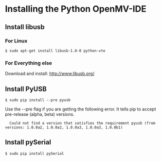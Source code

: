 # Installing the Python OpenMV-IDE

## Install libusb

### For Linux 
```$ sudo apt-get install libusb-1.0-0 python-vte```

### For Everything else
Download and install: http://www.libusb.org/

## Install PyUSB

```$ sudo pip install --pre pyusb```

Use the --pre flag if you are getting the following error. It tells pip to accept pre-release (alpha, beta) versions.

```  Could not find a version that satisfies the requirement pyusb (from versions: 1.0.0a2, 1.0.0a2, 1.0.0a3, 1.0.0a3, 1.0.0b1)```

## Install pySerial

```$ sudo pip install pySerial```

